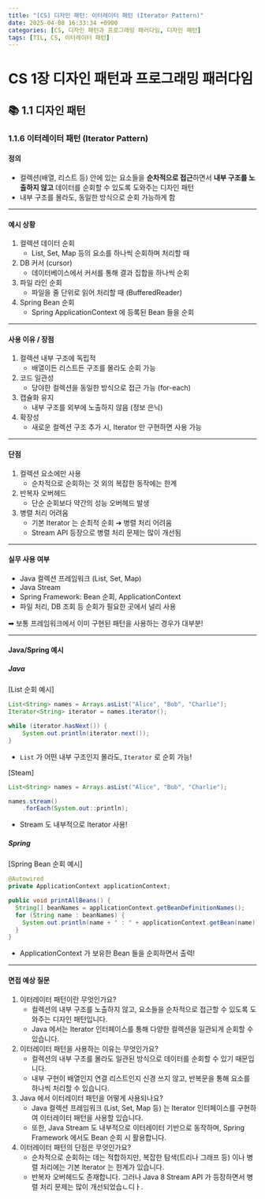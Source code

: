 ```yaml
---
title: "[CS] 디자인 패턴: 이터레이터 패턴 (Iterator Pattern)"
date: 2025-04-08 16:33:34 +0900
categories: [CS, 디자인 패턴과 프로그래밍 패러다임, 디자인 패턴]
tags: [TIL, CS, 이터레이터 패턴]
---
```

# CS 1장 디자인 패턴과 프로그래밍 패러다임

## 📚 1.1 디자인 패턴

### 1.1.6 이터레이터 패턴 (Iterator Pattern)

#### 정의
- 컬렉션(배열, 리스트 등) 안에 있는 요소들을 **순차적으로 접근**하면서 **내부 구조를 노출하지 않고** 데이터를 순회할 수 있도록 도와주는 디자인 패턴
- 내부 구조를 몰라도, 동일한 방식으로 순회 가능하게 함

---

#### 예시 상황
1. 컬렉션 데이터 순회
   - List, Set, Map 등의 요소를 하나씩 순회하며 처리할 때
2. DB 커서 (cursor)
   - 데이터베이스에서 커서를 통해 결과 집합을 하나씩 순회
3. 파일 라인 순회
   - 파일을 줄 단위로 읽어 처리할 때 (BufferedReader)
4. Spring Bean 순회
   - Spring ApplicationContext 에 등록된 Bean 들을 순회

---

#### 사용 이유 / 장점
1. 컬렉션 내부 구조에 독립적
   - 배열이든 리스트든 구조를 몰라도 순회 가능
2. 코드 일관성
    - 당야한 컬렉션을 동일한 방식으로 접근 가능 (for-each)
3. 캡슐화 유지
   - 내부 구조를 외부에 노출하지 않음 (정보 은닉)
4. 확장성
   - 새로운 컬렉션 구조 추가 시, Iterator 만 구현하면 사용 가능

---

#### 단점
1. 컬렉션 요소에만 사용
   - 순차적으로 순회하는 것 외의 복잡한 동작에는 한계
2. 반복자 오버헤드
   - 단순 순회보다 약간의 성능 오버헤드 발생
3. 병렬 처리 어려움
   - 기본 Iterator 는 순최적 순회 ➔ 병렬 처리 어려움
   - Stream API 등장으로 병렬 처리 문제는 많이 개선됨

---

#### 실무 사용 여부
- Java 컬렉션 프레임워크 (List, Set, Map)
- Java Stream
- Spring Framework: Bean 순회, ApplicationContext
- 파일 처리, DB 조회 등 순회가 필요한 곳에서 널리 사용

➡︎ 보통 프레임워크에서 이미 구현된 패턴을 사용하는 경우가 대부분!

---

#### Java/Spring 예시
##### Java

[List 순회 예시]

```java
List<String> names = Arrays.asList("Alice", "Bob", "Charlie");
Iterator<String> iterator = names.iterator();

while (iterator.hasNext()) {
    System.out.println(iterator.next());
}

```
- `List` 가 어떤 내부 구조인지 몰라도, `Iterator` 로 순회 가능!

[Steam]

```java
List<String> names = Arrays.asList("Alice", "Bob", "Charlie");

names.stream()
    .forEach(System.out::println);

```

- Stream 도 내부적으로 Iterator 사용!

##### Spring

[Spring Bean 순회 예시]

```java
@Autowired
private ApplicationContext applicationContext;

public void printAllBeans() {
  String[] beanNames = applicationContext.getBeanDefinitionNames();
  for (String name : beanNames) {
    System.out.println(name + " : " + applicationContext.getBean(name));
  }
}

```

- ApplicationContext 가 보유한 Bean 들을 순회하면서 출력!
---

#### 면접 예상 질문
1. 이터레이터 패턴이란 무엇인가요?
   - 컬렉션의 내부 구조를 노출하지 않고, 요소들을 순차적으로 접근할 수 있도록 도와주는 디자인 패턴입니다.
   - Java 에서는 Iterator 인터페이스를 통해 다양한 컬렉션을 일관되게 순회할 수 있습니다.
2. 이터레이터 패턴을 사용하는 이유는 무엇인가요?
   - 컬렉션의 내부 구조를 몰라도 일관된 방식으로 데이터를 순회할 수 있기 때문입니다.
   - 내부 구현이 배열인지 연결 리스트인지 신경 쓰지 않고, 반복문을 통해 요소를 하나씩 처리할 수 있습니다.
3. Java 에서 이터레이터 패턴을 어떻게 사용되나요?
   - Java 컬렉션 프레임워크 (List, Set, Map 등) 는 Iterator 인터페이스를 구현하여 이터레이터 패턴을 사용할 있습니다.
   - 또한, Java Stream 도 내부적으로 이터레이터 기반으로 동작하며, Spring Framework 에서도 Bean 순회 시 활용합니다.
4. 이터레이터 패턴의 단점은 무엇인가요?
   - 순차적으로 순회하는 데는 적합하지만, 복잡한 탐색(트리나 그래프 등) 이나 병렬 처리에는 기본 Iterator 는 한계가 있습니다.
   - 반복자 오버헤드도 존재합니다. 그러나 Java 8 Stream API 가 등장하면서 병렬 처리 문제는 많이 개선되었습ㄴ디ㅏ.
